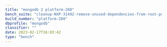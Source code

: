 ```yaml
---
title: "mongodb 2 platform-208"
bench_suite: "cleanup-NXP-31492-remove-unused-dependencies-from-root-pom"
build_number: "platform-208"
dbprofile: "mongodb"
classifier: ""
date: 2023-02-17T16:03:42
type: "bench"
---
```

